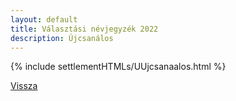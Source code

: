 ```yaml
---
layout: default
title: Választási névjegyzék 2022
description: Újcsanálos
---
```


{% include settlementHTMLs/UUjcsanaalos.html %}

[Vissza](./)